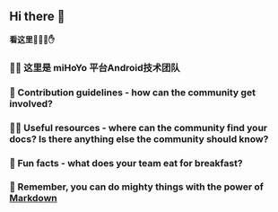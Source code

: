 ## Hi there 👋

**看这里🤞🤟🤘✋**

### 🙋‍♀️ 这里是 miHoYo 平台Android技术团队

### 🌈 Contribution guidelines - how can the community get involved?

### 👩‍💻 Useful resources - where can the community find your docs? Is there anything else the community should know?

### 🍿 Fun facts - what does your team eat for breakfast?

### 🧙 Remember, you can do mighty things with the power of [Markdown](https://docs.github.com/github/writing-on-github/getting-started-with-writing-and-formatting-on-github/basic-writing-and-formatting-syntax)
